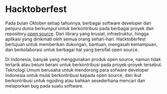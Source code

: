 # Hacktoberfest
Pada bulan Oktober setiap tahunnya, berbagai software developer dari penjuru dunia berkumpul
untuk berkontribusi pada berbagai proyek dan repository [open source](https://opensource.com/resources/what-open-source).
Dari library yang krusial, infrastruktur, hingga aplikasi yang dinikmati oleh semua orang
sehari-hari. Hacktoberfest bertujuan untuk memberikan dukungan, bantuan, mengasah kemampuan,
dan berkolaborasi untuk berbagai hal yang bersifat open source. 

Di Indonesia, banyak yang menggunakan produk open source, namun tidak tertarik atau belum
berani untuk berkontribusi pada proyek-proyek tersebut. Teknologi Umum berusaha untuk
mendorong para sofware developer Indonesia untuk mulai berkontribusi kepada open source,
dari ikut berkontribusi untuk ngoding atau bahkan sesederhana mencari dan melaporkan bug
pada suatu software.

